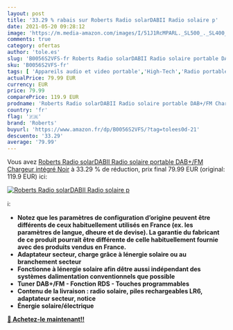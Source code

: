 ```yaml
---
layout: post
title: '33.29 % rabais sur Roberts Radio solarDABII Radio solaire p'
date: 2021-05-20 09:28:12
image: 'https://m.media-amazon.com/images/I/51J1RcMPARL._SL500_._SL400_.jpg'
comments: true
category: ofertas
author: 'tole.es'
slug: 'B0056S2VFS-fr Roberts Radio solarDABII Radio solaire portable DAB+/FM...'
sku: 'B0056S2VFS-fr'
tags: [ 'Appareils audio et video portable','High-Tech','Radio portables','roberts', ]
actualPrice: 79.99 EUR
currency: EUR
price: 79.99
comparePrice: 119.9 EUR
prodname: 'Roberts Radio solarDABII Radio solaire portable DAB+/FM Chargeur intégré Noir'
country: 'fr'
flag: '🇫🇷'
brand: 'Roberts'
buyurl: 'https://www.amazon.fr/dp/B0056S2VFS/?tag=tolees0d-21'
descuento: '33.29'
average: '79.99'
---
```


Vous avez [Roberts Radio solarDABII Radio solaire portable DAB+/FM Chargeur intégré Noir](https://www.amazon.fr/dp/B0056S2VFS/?tag=tolees0d-21)  à  33.29 % de réduction, prix final  79.99 EUR (original: 119.9 EUR) ici:

[![Roberts Radio solarDABII Radio solaire p](https://m.media-amazon.com/images/I/51J1RcMPARL._SL500_._SL400_.jpg)](https://www.amazon.fr/dp/B0056S2VFS/?tag=tolees0d-21)

ℹ️:

- <b>Notez que les paramètres de configuration d’origine peuvent être différents de ceux habituellement utilisés en France (ex. les paramètres de langue, dheure et de devise). La garantie du fabricant de ce produit pourrait être différente de celle habituellement fournie avec des produits vendus en France.
- Adaptateur secteur, charge grâce à lénergie solaire ou au branchement secteur
- Fonctionne à lénergie solaire afin dêtre aussi indépendant des systèmes dalimentation conventionnels que possible
- Tuner DAB+/FM - Fonction RDS - Touches programmables
- Contenu de la livraison : radio solaire, piles rechargeables LR6, adaptateur secteur, notice
- Énergie solaire/électrique

[🛒 Achetez-le maintenant!!](https://www.amazon.fr/dp/B0056S2VFS/?tag=tolees0d-21)
